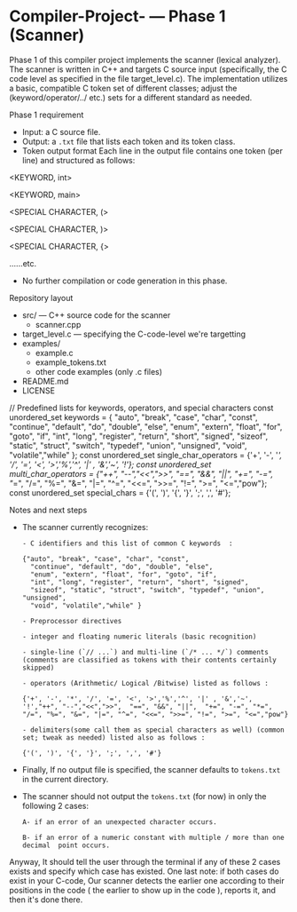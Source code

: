 # Compiler-Project- — Phase 1 (Scanner)

Phase 1 of this compiler project implements the scanner (lexical analyzer). The scanner is written in C++ and targets C source input (specifically, the C code level as specified in the file target_level.c). The implementation utilizes a basic, compatible C token set of different classes; adjust the (keyword/operator/../ etc.) sets for a different standard as needed.


Phase 1 requirement


- Input: a C source file.
- Output: a `.txt` file that lists each token and its token class.
- Token output format
  Each line in the output file contains one token (per line) and structured as follows:

<KEYWORD, int>

<KEYWORD, main>

<SPECIAL CHARACTER, (>

<SPECIAL CHARACTER, )>

<SPECIAL CHARACTER, {>

......etc.

- No further compilation or code generation in this phase.

Repository layout 
- src/                 — C++ source code for the scanner
  - scanner.cpp
- target_level.c       — specifying the C-code-level we're targetting
-  examples/
   - example.c
   - example_tokens.txt
   - other code examples (only .c files) 
- README.md
- LICENSE



// Predefined lists for keywords, operators, and special characters
    const unordered_set<string> keywords = {
        "auto", "break", "case", "char", "const",
        "continue", "default", "do", "double", "else",
        "enum", "extern", "float", "for", "goto", "if", 
        "int", "long", "register", "return", "short", "signed",
        "sizeof", "static", "struct", "switch", "typedef", "union", "unsigned",
        "void", "volatile","while"
    };
    const unordered_set<char> single_char_operators = {'+', '-', '*', '/', '=', '<', '>','%','^', '|' , '&','~', '!'};
    const unordered_set<string> multi_char_operators = {"++", "--","<<",">>",  "==", "&&", "||",  "+=", "-=", "*=", "/=", "%=", "&=", "|=", "^=", "<<=", ">>=", "!=", ">=", "<=","pow"};
    const unordered_set<char> special_chars = {'(', ')', '{', '}', ';', ',', '#'};

   


Notes and next steps

- The scanner currently recognizes:
      
      - C identifiers and this list of common C keywords  :
      
      {"auto", "break", "case", "char", "const",
        "continue", "default", "do", "double", "else",
        "enum", "extern", "float", "for", "goto", "if", 
        "int", "long", "register", "return", "short", "signed",
        "sizeof", "static", "struct", "switch", "typedef", "union", "unsigned",
        "void", "volatile","while" }

      - Preprocessor directives
      
      - integer and floating numeric literals (basic recognition)
      
      - single-line (`// ...`) and multi-line (`/* ... */`) comments (comments are classified as tokens with their contents certainly skipped)
      
      - operators (Arithmetic/ Logical /Bitwise) listed as follows :

      {'+', '-', '*', '/', '=', '<', '>','%','^', '|' , '&','~', '!',"++", "--","<<",">>",  "==", "&&", "||",  "+=", "-=", "*=", "/=", "%=", "&=", "|=", "^=", "<<=", ">>=", "!=", ">=", "<=","pow"}
      
      - delimiters(some call them as special characters as well) (common set; tweak as needed) listed also as follows : 

      {'(', ')', '{', '}', ';', ',', '#'}

- Finally, If no output file is specified, the scanner defaults to `tokens.txt` in the current directory.
- The scanner should not output the `tokens.txt` (for now) in only the following 2 cases: 
      
      A- if an error of an unexpected character occurs.
      
      B- if an error of a numeric constant with multiple / more than one decimal  point occurs.  
Anyway, It should tell the user through the terminal if any of these 2 cases exists and specify which case has existed. 
One last note: if both cases do exist in your C-code, Our scanner detects the earlier one according to their positions in the code (  the earlier to show up in the code ), reports it, and then it's done there.   